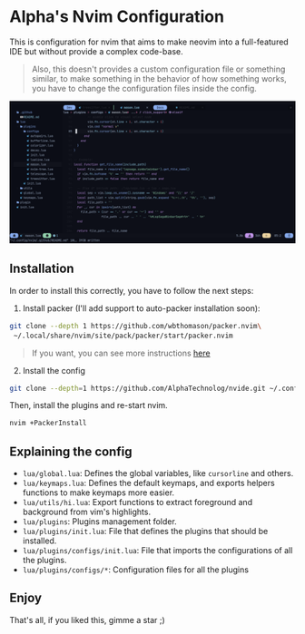 # Alpha's Nvim Configuration

This is configuration for nvim that aims to make neovim into a full-featured IDE
but without provide a complex code-base.

> Also, this doesn't provides a custom configuration file or something similar,
to make something in the behavior of how something works, you have to change the
configuration files inside the config.

![banner](./.github/assets/banner.png)

## Installation

In order to install this correctly, you have to follow the next steps:

1. Install packer (I'll add support to auto-packer installation soon):

```sh
git clone --depth 1 https://github.com/wbthomason/packer.nvim\
 ~/.local/share/nvim/site/pack/packer/start/packer.nvim
```

> If you want, you can see more instructions [here](https://github.com/wbthomason/packer.nvim)

2. Install the config

```sh
git clone --depth=1 https://github.com/AlphaTechnolog/nvide.git ~/.config/nvim
```

Then, install the plugins and re-start nvim.

```sh
nvim +PackerInstall
```

## Explaining the config

- `lua/global.lua`: Defines the global variables, like `cursorline` and others.
- `lua/keymaps.lua`: Defines the default keymaps, and exports helpers functions to make keymaps more easier.
- `lua/utils/hi.lua`: Export functions to extract foreground and background from vim's highlights.
- `lua/plugins`: Plugins management folder.
- `lua/plugins/init.lua`: File that defines the plugins that should be installed.
- `lua/plugins/configs/init.lua`: File that imports the configurations of all the plugins.
- `lua/plugins/configs/*`: Configuration files for all the plugins

## Enjoy

That's all, if you liked this, gimme a star ;)
